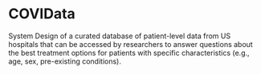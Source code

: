 # COVIData
System Design of a curated database of patient-level data from US hospitals that can be accessed by researchers to answer questions about the best treatment options for patients with specific characteristics (e.g., age, sex, pre-existing conditions).
